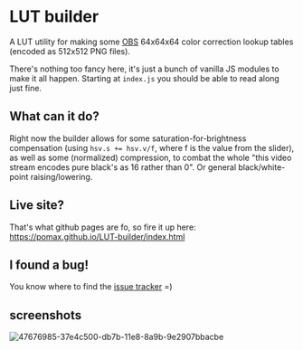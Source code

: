 # LUT builder

A LUT utility for making some [OBS](https://obsproject.com/) 64x64x64 color correction lookup tables (encoded as 512x512 PNG files).

There's nothing too fancy here, it's just a bunch of vanilla JS modules to make it all happen. Starting at `index.js` you should be able to read along just fine.

## What can it do?

Right now the builder allows for some saturation-for-brightness compensation (using `hsv.s += hsv.v/f`, where f is the value from the slider), as well as some (normalized) compression, to combat the whole "this video stream encodes pure black's as 16 rather than 0". Or general black/white-point raising/lowering. 

## Live site?

That's what github pages are fo, so fire it up here: https://pomax.github.io/LUT-builder/index.html

## I found a bug!

You know where to find the [issue tracker](https://github.com/Pomax/LUT-builder/issues) =)

## screenshots

![47676985-37e4c500-db7b-11e8-8a9b-9e2907bbacbe](https://user-images.githubusercontent.com/177243/47677365-1fc17580-db7c-11e8-871f-6bc27a3761cf.png)
